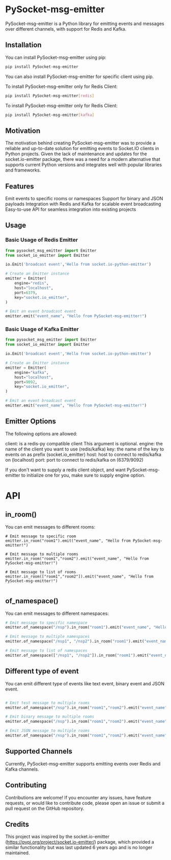 # PySocket-msg-emitter

PySocket-msg-emitter is a Python library for emitting events and messages over different channels, with support for Redis and Kafka.

## Installation

You can install PySocket-msg-emitter using pip:

```bash
pip install PySocket-msg-emitter
```

You can also install PySocket-msg-emitter for specific client using pip.

To install PySocket-msg-emitter only for Redis Client:

```bash
pip install PySocket-msg-emitter[redis]
```

To install PySocket-msg-emitter only for Redis Client:

```bash
pip install PySocket-msg-emitter[kafka]
```

## Motivation
The motivation behind creating PySocket-msg-emitter was to provide a reliable and up-to-date solution for emitting events to Socket.IO clients in Python projects. Given the lack of maintenance and updates for the socket.io-emitter package, there was a need for a modern alternative that supports current Python versions and integrates well with popular libraries and frameworks.


## Features
Emit events to specific rooms or namespaces
Support for binary and JSON payloads
Integration with Redis and Kafka for scalable event broadcasting
Easy-to-use API for seamless integration into existing projects

## Usage

### Basic Usage of Redis Emitter

```python
from pysocket_msg_emitter import Emitter
from socket_io_emitter import Emitter

io.Emit('broadcast event','Hello from socket.io-python-emitter')

# Create an Emitter instance
emitter = Emitter(
    engine="redis",
    host="localhost",
    port=6379,
    key="socket.io_emitter",
)

# Emit an event broadcast event
emitter.emit("event_name", "Hello from PySocket-msg-emitter!")
```

### Basic Usage of Kafka Emitter

```python
from pysocket_msg_emitter import Emitter
from socket_io_emitter import Emitter

io.Emit('broadcast event','Hello from socket.io-python-emitter')

# Create an Emitter instance
emitter = Emitter(
    engine="kafka",
    host="localhost",
    port=9092,
    key="socket.io_emitter",
)

# Emit an event broadcast event
emitter.emit("event_name", "Hello from PySocket-msg-emitter!")
```

## Emitter Options

The following options are allowed:

client: is a redis-py compatible client
This argument is optional.
engine: the name of the client you want to use (redis/kafka)
key: the name of the key to events on as prefix (socket.io_emitter)
host: host to connect to redis/kafka on (localhost)
port: port to connect to redis/kafka on (6379/9092)

If you don't want to supply a redis client object, and want PySocket-msg-emitter to initialize one for you, make sure to supply engine option.


# API

## in_room()
You can emit messages to different rooms:

```
# Emit message to specific room
emitter.in_room("room1").emit("event_name", "Hello from PySocket-msg-emitter!")

# Emit message to multiple rooms
emitter.in_room("room1","room2").emit("event_name", "Hello from PySocket-msg-emitter!")

# Emit message to list of rooms
emitter.in_room(["room1","room2"]).emit("event_name", "Hello from PySocket-msg-emitter!")


```


## of_namespace()

You can emit messages to different namespaces:

```python
# Emit message to specific namespace
emitter.of_namespace("/nsp").in_room("room1").emit("event_name", "Hello from PySocket-msg-emitter!")

# Emit message to multiple namespaces
emitter.of_namespace("/nsp1", "/nsp2").in_room("room1").emit("event_name", "Hello from PySocket-msg-emitter!")

# Emit message to list of namespaces
emitter.of_namespace(["/nsp1", "/nsp2"]).in_room("room1").emit("event_name", "Hello from PySocket-msg-emitter!")
```

## Different type of event

You can emit different type of events like text event, binary event and JSON event.

```python

# Emit test message to multiple rooms
emitter.of_namespace("/nsp").in_room("room1","room2").emit("event_name", "Test message from PySocket-msg-emitter!")

# Emit binary message to multiple rooms
emitter.of_namespace("/nsp").in_room("room1","room2").emit("event_name", b"Binary message from PySocket-msg-emitter!")

# Emit JSON message to multiple rooms
emitter.of_namespace("/nsp").in_room("room1","room2").emit("event_name", {"key": "value"})
```

## Supported Channels

Currently, PySocket-msg-emitter supports emitting events over Redis and Kafka channels.

## Contributing

Contributions are welcome! If you encounter any issues, have feature requests, or would like to contribute code, please open an issue or submit a pull request on the GitHub repository.

## Credits
This project was inspired by the socket.io-emitter (https://pypi.org/project/socket.io-emitter/) package, which provided a similar functionality but was last updated 6 years ago and is no longer maintained.
